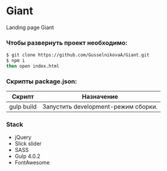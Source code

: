 # Giant
Landing page Giant

###  Чтобы развернуть проект необходимо:
```sh
$ git clone https://github.com/GusselnikovaA/Giant.git
$ npm i 
then open index.html
```

###  Скрипты package.json:

| Скрипт | Назначение |
| ------ | ------ |
| gulp build | Запустить development-режим сборки. |


### Stack
+ jQuery
+ Slick slider
+ SASS
+ Gulp 4.0.2
+ FontAwesome
